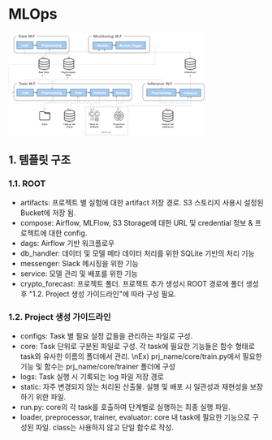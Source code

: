 # MLOps
![아키텍처](imgs/architecture.png)

## 1. 템플릿 구조
### 1.1. ROOT
  - artifacts: 프로젝트 별 실험에 대한 artifact 저장 경로. S3 스토리지 사용시 설정된 Bucket에 저장 됨.
  - compose: Airflow, MLFlow, S3 Storage에 대한 URL 및 credential 정보 & 프로젝트에 대한 config.
  - dags: Airflow 기반 워크플로우
  - db_handler: 데이터 및 모델 메타 데이터 처리를 위한 SQLite 기반의 처리 기능
  - messenger: Slack 메시징을 위한 기능
  - service: 모델 관리 및 배포를 위한 기능
  - crypto_forecast: 프로젝트 폴더. 프로젝트 추가 생성시 ROOT 경로에 폴더 생성 후 "1.2. Project 생성 가이드라인"에 따라 구성 필요.

### 1.2. Project 생성 가이드라인
  - configs: Task 별 필요 설정 값들을 관리하는 파일로 구성.
  - core: Task 단위로 구분된 파일로 구성. 각 task에 필요한 기능들은 함수 형태로 task와 유사한 이름의 폴더에서 관리. \nEx) prj_name/core/train.py에서 필요한 기능 및 함수는 prj_name/core/trainer 폴더에 구성
  - logs: Task 실행 시 기록되는 log 파일 저장 경로
  - static: 자주 변경되지 않는 처리된 산출물. 실행 및 배포 시 일관성과 재현성을 보장하기 위한 파일.
  - run.py: core의 각 task를 호출하여 단계별로 실행하는 최종 실행 파일.
  - loader, preprocessor, trainer, evaluator: core 내 task에 필요한 기능으로 구성된 파일. class는 사용하지 않고 단일 함수로 작성.